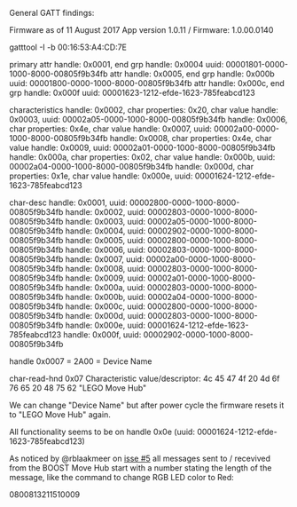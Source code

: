 General GATT findings:

Firmware as of 11 August 2017
App version 1.0.11 / Firmware: 1.0.00.0140

gatttool -I -b 00:16:53:A4:CD:7E

primary
attr handle: 0x0001, end grp handle: 0x0004 uuid: 00001801-0000-1000-8000-00805f9b34fb
attr handle: 0x0005, end grp handle: 0x000b uuid: 00001800-0000-1000-8000-00805f9b34fb
attr handle: 0x000c, end grp handle: 0x000f uuid: 00001623-1212-efde-1623-785feabcd123

characteristics
handle: 0x0002, char properties: 0x20, char value handle: 0x0003, uuid: 00002a05-0000-1000-8000-00805f9b34fb
handle: 0x0006, char properties: 0x4e, char value handle: 0x0007, uuid: 00002a00-0000-1000-8000-00805f9b34fb
handle: 0x0008, char properties: 0x4e, char value handle: 0x0009, uuid: 00002a01-0000-1000-8000-00805f9b34fb
handle: 0x000a, char properties: 0x02, char value handle: 0x000b, uuid: 00002a04-0000-1000-8000-00805f9b34fb
handle: 0x000d, char properties: 0x1e, char value handle: 0x000e, uuid: 00001624-1212-efde-1623-785feabcd123

char-desc
handle: 0x0001, uuid: 00002800-0000-1000-8000-00805f9b34fb
handle: 0x0002, uuid: 00002803-0000-1000-8000-00805f9b34fb
handle: 0x0003, uuid: 00002a05-0000-1000-8000-00805f9b34fb
handle: 0x0004, uuid: 00002902-0000-1000-8000-00805f9b34fb
handle: 0x0005, uuid: 00002800-0000-1000-8000-00805f9b34fb
handle: 0x0006, uuid: 00002803-0000-1000-8000-00805f9b34fb
handle: 0x0007, uuid: 00002a00-0000-1000-8000-00805f9b34fb
handle: 0x0008, uuid: 00002803-0000-1000-8000-00805f9b34fb
handle: 0x0009, uuid: 00002a01-0000-1000-8000-00805f9b34fb
handle: 0x000a, uuid: 00002803-0000-1000-8000-00805f9b34fb
handle: 0x000b, uuid: 00002a04-0000-1000-8000-00805f9b34fb
handle: 0x000c, uuid: 00002800-0000-1000-8000-00805f9b34fb
handle: 0x000d, uuid: 00002803-0000-1000-8000-00805f9b34fb
handle: 0x000e, uuid: 00001624-1212-efde-1623-785feabcd123
handle: 0x000f, uuid: 00002902-0000-1000-8000-00805f9b34fb

handle 0x0007 = 2A00 = Device Name

char-read-hnd 0x07
Characteristic value/descriptor: 4c 45 47 4f 20 4d 6f 76 65 20 48 75 62
"LEGO Move Hub"

We can change "Device Name" but after power cycle the firmware resets it to "LEGO Move Hub" again.

All functionality seems to be on handle 0x0e (uuid: 00001624-1212-efde-1623-785feabcd123)

As noticed by @rblaakmeer on [isse #5](0800813211510009) all messages sent to / recevived from the BOOST Move Hub start with a number
stating the length of the message, like the command to change RGB LED color to Red:

0800813211510009

